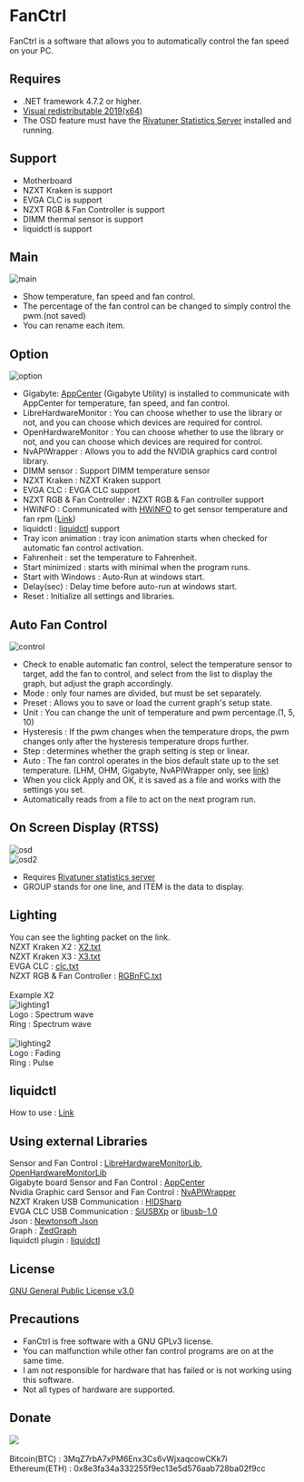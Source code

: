 # FanCtrl

FanCtrl is a software that allows you to automatically control the fan speed on your PC.<br>

## Requires
- .NET framework 4.7.2 or higher.<br>
- [Visual redistributable 2019(x64)][15]<br>
- The OSD feature must have the [Rivatuner Statistics Server][16] installed and running.<br>

## Support
- Motherboard<br>
- NZXT Kraken is support<br>
- EVGA CLC is support<br>
- NZXT RGB & Fan Controller is support<br>
- DIMM thermal sensor is support<br>
- liquidctl is support<br>

## Main
![main](https://user-images.githubusercontent.com/26077884/109589538-cef82800-7b4d-11eb-8904-3e083d65e5f7.png)<br>
- Show temperature, fan speed and fan control.<br>
- The percentage of the fan control can be changed to simply control the pwm.(not saved) <br>
- You can rename each item.<br>

## Option
![option](https://user-images.githubusercontent.com/26077884/198688108-9c65c8b0-bafe-4560-9305-2360e1dc28c0.png)<br>
- Gigabyte: [AppCenter][2] (Gigabyte Utility) is installed to communicate with AppCenter for temperature, fan speed, and fan control.<br>
- LibreHardwareMonitor : You can choose whether to use the library or not, and you can choose which devices are required for control.<br>
- OpenHardwareMonitor : You can choose whether to use the library or not, and you can choose which devices are required for control.<br>
- NvAPIWrapper : Allows you to add the NVIDIA graphics card control library.<br>
- DIMM sensor : Support DIMM temperature sensor <br>
- NZXT Kraken : NZXT Kraken support<br>
- EVGA CLC : EVGA CLC support<br>
- NZXT RGB & Fan Controller : NZXT RGB & Fan controller support<br>
- HWiNFO : Communicated with [HWiNFO][17] to get sensor temperature and fan rpm ([Link][18]) <br>
- liquidctl : [liquidctl][19] support
- Tray icon animation : tray icon animation starts when checked for automatic fan control activation.<br>
- Fahrenheit : set the temperature to Fahrenheit.<br>
- Start minimized : starts with minimal when the program runs.<br>
- Start with Windows : Auto-Run at windows start.<br>
- Delay(sec) : Delay time before auto-run at windows start.<br>
- Reset : Initialize all settings and libraries.<br>

## Auto Fan Control
![control](https://user-images.githubusercontent.com/26077884/109592420-99097280-7b52-11eb-88d8-55483dd935ad.png)<br>
- Check to enable automatic fan control, select the temperature sensor to target, add the fan to control, and select from the list to display the graph, but adjust the graph accordingly.<br>
- Mode : only four names are divided, but must be set separately.<br>
- Preset : Allows you to save or load the current graph's setup state.<br>
- Unit : You can change the unit of temperature and pwm percentage.(1, 5, 10) <br>
- Hysteresis : If the pwm changes when the temperature drops, the pwm changes only after the hysteresis temperature drops further.<br>
- Step : determines whether the graph setting is step or linear.<br>
- Auto : The fan control operates in the bios default state up to the set temperature. (LHM, OHM, Gigabyte, NvAPIWrapper only, see [link][18])<br>
- When you click Apply and OK, it is saved as a file and works with the settings you set.<br>
- Automatically reads from a file to act on the next program run.<br>

## On Screen Display (RTSS)
![osd](https://user-images.githubusercontent.com/26077884/109592729-1503ba80-7b53-11eb-9db2-6977f613c59d.png)<br>
![osd2](https://user-images.githubusercontent.com/26077884/109592732-16cd7e00-7b53-11eb-92bd-eb6b7321593f.png)<br>
- Requires [Rivatuner statistics server][16]<br>
- GROUP stands for one line, and ITEM is the data to display.<br>

## Lighting
You can see the lighting packet on the link.<Br>
NZXT Kraken X2 : [X2.txt][11]<br>
NZXT Kraken X3 : [X3.txt][12]<br>
EVGA CLC : [clc.txt][13]<br>
NZXT RGB & Fan Controller : [RGBnFC.txt][14]<br>
<br>
 Example X2<br>
 ![lighting1](https://user-images.githubusercontent.com/26077884/109592758-22b94000-7b53-11eb-9036-b0d69db31c51.png)<br>
Logo : Spectrum wave<br>
Ring : Spectrum wave<br>
<br>
![lighting2](https://user-images.githubusercontent.com/26077884/109592769-2947b780-7b53-11eb-868a-d17813774b12.png)<br>
Logo : Fading<br>
Ring : Pulse<br>

## liquidctl
How to use : [Link][20]

## Using external Libraries
Sensor and Fan Control : [LibreHardwareMonitorLib][0], [OpenHardwareMonitorLib][1]<br>
Gigabyte board Sensor and Fan Control : [AppCenter][2]<br>
Nvidia Graphic card Sensor and Fan Control : [NvAPIWrapper][3]<br>
NZXT Kraken USB Communication : [HIDSharp][4]<br>
EVGA CLC USB Communication : [SiUSBXp][5] or [libusb-1.0][6]<br>
Json : [Newtonsoft Json][7]<br>
Graph : [ZedGraph][8]<br>
liquidctl plugin : [liquidctl][19]<br>

## License
[GNU General Public License v3.0][9]

## Precautions
 - FanCtrl is free software with a GNU GPLv3 license.<br>
 - You can malfunction while other fan control programs are on at the same time.<br>
 - I am not responsible for hardware that has failed or is not working using this software.<br>
 - Not all types of hardware are supported.<br>

## Donate
<a href="https://paypal.me/lich426" target="_blank"><img src="https://www.paypalobjects.com/webstatic/en_US/i/buttons/pp-acceptance-large.png"/></a></td></tr></table><!-- PayPal Logo --></a><br><br>
 Bitcoin(BTC) : 3MqZ7rbA7xPM6Enx3Cs6vWjxaqcowCKk7i<br>
 Ethereum(ETH) : 0x8e3fa34a332255f9ec13e5d576aab728ba02f9cc<br>

[0]: https://github.com/LibreHardwareMonitor/LibreHardwareMonitor
[1]: https://github.com/openhardwaremonitor/openhardwaremonitor
[2]: https://www.gigabyte.com/Support/Utility/Motherboard
[3]: https://github.com/falahati/NvAPIWrapper
[4]: https://www.zer7.com/software/hidsharp
[5]: https://www.silabs.com/products/development-tools/software/direct-access-drivers
[6]: https://libusb.info
[7]: https://www.newtonsoft.com/json
[8]: http://zedgraph.sourceforge.net/samples.html
[9]: https://github.com/lich426/FanCtrl/blob/master/LICENSE
[11]: https://github.com/lich426/FanCtrl/blob/master/Packet/X2.txt
[12]: https://github.com/lich426/FanCtrl/blob/master/Packet/X3.txt
[13]: https://github.com/lich426/FanCtrl/blob/master/Packet/clc.txt
[14]: https://github.com/lich426/FanCtrl/blob/master/Packet/RGBnFC.txt
[15]: https://support.microsoft.com/ko-kr/help/2977003/the-latest-supported-visual-c-downloads
[16]: https://www.guru3d.com/files-details/rtss-rivatuner-statistics-server-download.html
[17]: https://www.hwinfo.com
[18]: https://github.com/lich426/FanCtrl/releases/tag/v1.3.5
[19]: https://github.com/liquidctl/liquidctl
[20]: https://github.com/lich426/FanCtrl/releases/tag/v1.5.1
